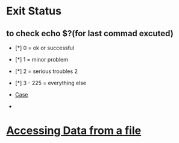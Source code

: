 # Exit Status 
## to check echo $?(for last commad excuted)

- [*] 0 = ok or successful
- [*] 1 = minor problem
- [*] 2 = serious troubles 2
- [*] 3 - 225 = everything else

- [Case](case.bash)
- 
# [Accessing Data from a file](/professional/pingHosts.bash)
